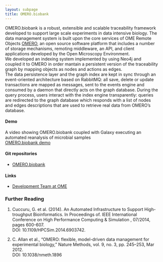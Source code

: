 ```yaml
---
layout: subpage
title: OMERO.biobank
---
```


OMERO.biobank is a robust, extensible and scalable traceability framework developed to support large scale experiments in data intensive biology. The data management system is built upon the core services of OME Remote Objects [OMERO](https://www.openmicroscopy.org/index.html), an open source software platform that includes a number of storage mechanisms, remoting middleware, an API, and client applications developed by the Open Microscopy Environment.  
We developed an indexing system implemented by using Neo4j and coupled it to OMERO in order mantain a persistent version of the traceability graph by mapping objects as nodes and actions as edges.  
The data persistence layer and the graph index are kept in sync through an event-oriented architecture based on RabbitMQ: all save, delete or update transactions are mapped as messages, sent to the events engine and consumed by a daemon that directly acts on the graph database. During the query process, users interact with the index engine transparently: queries are redirected to the graph database which responds with a list of nodes and edges descriptions that are used to retrieve real data from OMERO’s database.

#### Demo
A video showing OMERO.biobank coupled with Galaxy executing an automated reanalysis of microbial samples  
[OMERO.biobank demo](https://youtu.be/oXWQcIXR2PA)

#### Git repositories

* [OMERO.biobank](https://github.com/crs4/omero.biobank)


#### Links
* [Development Team at OME](https://www-legacy.openmicroscopy.org/site/about/development-teams/gianluigi)


    
### Further Reading


1. Cuccuru, G. et al. (2014). An Automated Infrastructure to Support High-troughput Bioinformatics. In Proceedings of. IEEE International Conference on High Performance Computing & Simulation , 07/2014, pages 600-607.  
DOI: 10.1109/HPCSim.2014.6903742.

2. C. Allan et al., “OMERO: flexible, model-driven data management for experimental biology,” Nature Methods, vol. 9, no. 3, pp. 245–253, Mar 2012.  
DOI: 10.1038/nmeth.1896
